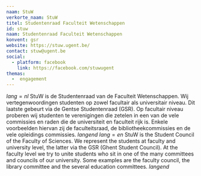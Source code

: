 ```yaml
---
naam: StuW
verkorte_naam: StuW
titel: Studentenraad Faculteit Wetenschappen
id: stuw
naam: Studentenraad Faculteit Wetenschappen
konvent: gsr
website: https://stuw.ugent.be/
contact: stuw@ugent.be
social:
  - platform: facebook
    link: https://facebook.com/stuwugent
themas:
  -  engagement
---
```


$lang=nl$ 
StuW is de Studentenraad van de Faculteit Wetenschappen. Wij vertegenwoordingen studenten op zowel facultair als universitair niveau. Dit laatste gebeurt via de Gentse Studentenraad (GSR). Op facultair niveau proberen wij studenten te verenigingen die zetelen in een van de vele commissies en raden die de universiteit en faculteit rijk is. Enkele voorbeelden hiervan zij de faculteitsraad, de bibliotheekcommissies en de vele opleidings commissies. 
$langend$ 
$lang=en$ 
StuW is the Student Council of the Faculty of Sciences. We represent the students at faculty and university level, the latter via the GSR (Ghent Student Council). At the faculty level we try to unite students who sit in one of the many committees and councils of our university. Some examples are the faculty council, the library committee and the several education committees. 
$langend$
